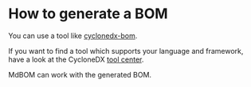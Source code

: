 # How to generate a BOM

You can use a tool like [cyclonedx-bom](https://pypi.org/project/cyclonedx-bom/).

If you want to find a tool which supports your language and framework,
have a look at the CycloneDX [tool center](https://cyclonedx.org/tool-center/).

MdBOM can work with the generated BOM.